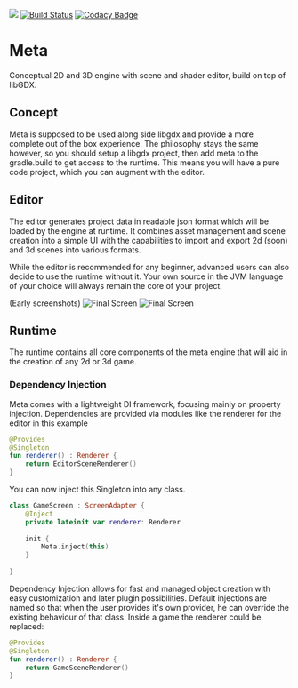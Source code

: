 ![](https://i.imgur.com/8M6CSMh.png)
[![Build Status](https://travis-ci.org/Frotty/Meta.svg?branch=master)](https://travis-ci.org/Frotty/Meta) [![Codacy Badge](https://api.codacy.com/project/badge/Grade/5d29848d4aa84e46b4e4fb185222c668)](https://www.codacy.com/app/frotty/Meta?utm_source=github.com&amp;utm_medium=referral&amp;utm_content=Frotty/Meta&amp;utm_campaign=Badge_Grade)
# Meta
Conceptual 2D and 3D engine with scene and shader editor, build on top of libGDX.

## Concept
Meta is supposed to be used along side libgdx and provide a more complete out of the box experience.
The philosophy stays the same however, so you should setup a libgdx project, then add meta to the gradle.build to get access to the runtime.
This means you will have a pure code project, which you can augment with the editor.

## Editor
The editor generates project data in readable json format which will be loaded by the engine at runtime.
It combines asset management and scene creation into a simple UI with the capabilities to import and export 2d (soon) and 3d scenes into various formats.

While the editor is recommended for any beginner, advanced users can also decide to use the runtime without it.
Your own source in the JVM language of your choice will always remain the core of your project.

(Early screenshots)
![Final Screen](https://i.imgur.com/7n8eZ1r.png)
![Final Screen](https://i.imgur.com/SyWxgYH.png)


## Runtime
The runtime contains all core components of the meta engine that will aid in the creation of any 2d or 3d game.

### Dependency Injection
Meta comes with a lightweight DI framework, focusing mainly on property injection.
Dependencies are provided via modules like the renderer for the editor in this example

```kotlin
@Provides
@Singleton
fun renderer() : Renderer {
    return EditorSceneRenderer()
}
```

You can now inject this Singleton into any class.

```kotlin
class GameScreen : ScreenAdapter {
    @Inject
    private lateinit var renderer: Renderer
    
    init {
        Meta.inject(this)
    }
    
}
```
Dependency Injection allows for fast and managed object creation with easy customization and later plugin possibilities.
Default injections are named so that when the user provides it's own provider, he can override the existing behaviour of that class.
Inside a game the renderer could be replaced:
```kotlin
@Provides
@Singleton
fun renderer() : Renderer {
    return GameSceneRenderer()
}
```




